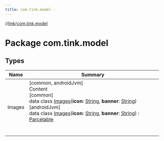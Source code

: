```yaml
---
title: com.tink.model -
---
```

//[link](../index.md)/[com.tink.model](index.md)



# Package com.tink.model  


## Types  
  
|  Name|  Summary| 
|---|---|
| <a name="com.tink.model/Images///PointingToDeclaration/"></a>Images| <a name="com.tink.model/Images///PointingToDeclaration/"></a>[common, androidJvm]  <br>Content  <br>[common]  <br>data class [Images]([common]-images/index.md)(**icon**: [String](https://kotlinlang.org/api/latest/jvm/stdlib/kotlin/-string/index.html), **banner**: [String](https://kotlinlang.org/api/latest/jvm/stdlib/kotlin/-string/index.html))  <br>[androidJvm]  <br>data class [Images]([android-jvm]-images/index.md)(**icon**: [String](https://kotlinlang.org/api/latest/jvm/stdlib/kotlin/-string/index.html), **banner**: [String](https://kotlinlang.org/api/latest/jvm/stdlib/kotlin/-string/index.html)) : [Parcelable](https://developer.android.com/reference/kotlin/android/os/Parcelable.html)  <br><br><br>

